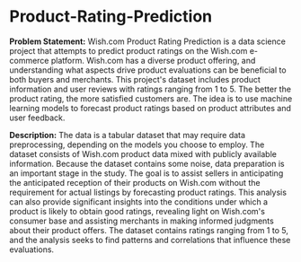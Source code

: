 # Product-Rating-Prediction

**Problem Statement:**
Wish.com Product Rating Prediction is a data science project that attempts to predict product ratings on the Wish.com e-commerce platform. Wish.com has a diverse product offering, and understanding what aspects drive product evaluations can be beneficial to both buyers and merchants. This project's dataset includes product information and user reviews with ratings ranging from 1 to 5. The better the product rating, the more satisfied customers are. The idea is to use machine learning models to forecast product ratings based on product attributes and user feedback.

**Description:**
The data is a tabular dataset that may require data preprocessing, depending on the models you choose to employ. The dataset consists of Wish.com product data mixed with publicly available information. Because the dataset contains some noise, data preparation is an important stage in the study. The goal is to assist sellers in anticipating the anticipated reception of their products on Wish.com without the requirement for actual listings by forecasting product ratings. This analysis can also provide significant insights into the conditions under which a product is likely to obtain good ratings, revealing light on Wish.com's consumer base and assisting merchants in making informed judgments about their product offers. The dataset contains ratings ranging from 1 to 5, and the analysis seeks to find patterns and correlations that influence these evaluations.
